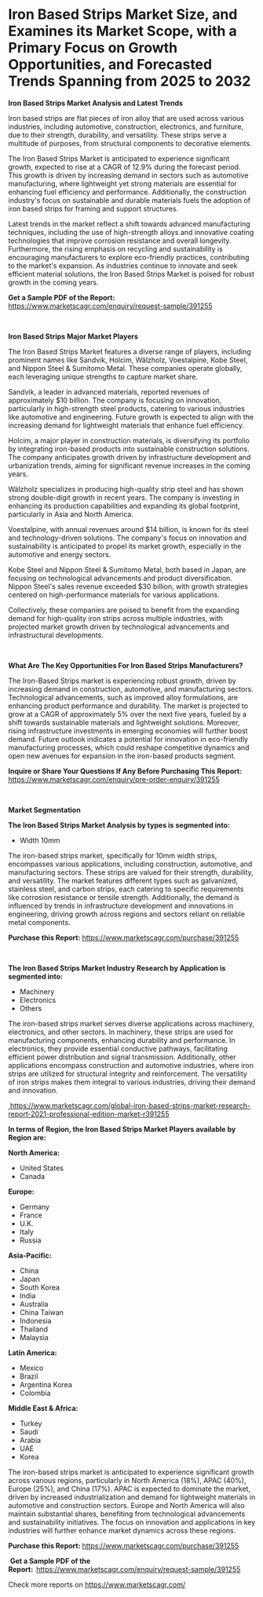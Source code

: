<p><h1>Iron Based Strips Market Size, and Examines its Market Scope, with a Primary Focus on Growth Opportunities, and Forecasted Trends Spanning from 2025 to 2032</h1></p><p><strong>Iron Based Strips Market Analysis and Latest Trends</strong></p>
<p><p>Iron based strips are flat pieces of iron alloy that are used across various industries, including automotive, construction, electronics, and furniture, due to their strength, durability, and versatility. These strips serve a multitude of purposes, from structural components to decorative elements.</p><p>The Iron Based Strips Market is anticipated to experience significant growth, expected to rise at a CAGR of 12.9% during the forecast period. This growth is driven by increasing demand in sectors such as automotive manufacturing, where lightweight yet strong materials are essential for enhancing fuel efficiency and performance. Additionally, the construction industry's focus on sustainable and durable materials fuels the adoption of iron based strips for framing and support structures.</p><p>Latest trends in the market reflect a shift towards advanced manufacturing techniques, including the use of high-strength alloys and innovative coating technologies that improve corrosion resistance and overall longevity. Furthermore, the rising emphasis on recycling and sustainability is encouraging manufacturers to explore eco-friendly practices, contributing to the market's expansion. As industries continue to innovate and seek efficient material solutions, the Iron Based Strips Market is poised for robust growth in the coming years.</p></p>
<p><strong>Get a Sample PDF of the Report:&nbsp;</strong> <a href="https://www.marketscagr.com/enquiry/request-sample/391255?utm_campaign=2097&utm_medium=2&utm_source=Github&utm_content=ia&utm_term=29032025&utm_id=iron-based-strips">https://www.marketscagr.com/enquiry/request-sample/391255</a></p>
<p>&nbsp;</p>
<p><strong>Iron Based Strips Major Market Players</strong></p>
<p><p>The Iron Based Strips Market features a diverse range of players, including prominent names like Sandvik, Holcim, Wälzholz, Voestalpine, Kobe Steel, and Nippon Steel & Sumitomo Metal. These companies operate globally, each leveraging unique strengths to capture market share.</p><p>Sandvik, a leader in advanced materials, reported revenues of approximately $10 billion. The company is focusing on innovation, particularly in high-strength steel products, catering to various industries like automotive and engineering. Future growth is expected to align with the increasing demand for lightweight materials that enhance fuel efficiency.</p><p>Holcim, a major player in construction materials, is diversifying its portfolio by integrating iron-based products into sustainable construction solutions. The company anticipates growth driven by infrastructure development and urbanization trends, aiming for significant revenue increases in the coming years.</p><p>Wälzholz specializes in producing high-quality strip steel and has shown strong double-digit growth in recent years. The company is investing in enhancing its production capabilities and expanding its global footprint, particularly in Asia and North America.</p><p>Voestalpine, with annual revenues around $14 billion, is known for its steel and technology-driven solutions. The company's focus on innovation and sustainability is anticipated to propel its market growth, especially in the automotive and energy sectors.</p><p>Kobe Steel and Nippon Steel & Sumitomo Metal, both based in Japan, are focusing on technological advancements and product diversification. Nippon Steel's sales revenue exceeded $30 billion, with growth strategies centered on high-performance materials for various applications.</p><p>Collectively, these companies are poised to benefit from the expanding demand for high-quality iron strips across multiple industries, with projected market growth driven by technological advancements and infrastructural developments.</p></p>
<p>&nbsp;</p>
<p><strong>What Are The Key Opportunities For Iron Based Strips Manufacturers?</strong></p>
<p><p>The Iron-Based Strips market is experiencing robust growth, driven by increasing demand in construction, automotive, and manufacturing sectors. Technological advancements, such as improved alloy formulations, are enhancing product performance and durability. The market is projected to grow at a CAGR of approximately 5% over the next five years, fueled by a shift towards sustainable materials and lightweight solutions. Moreover, rising infrastructure investments in emerging economies will further boost demand. Future outlook indicates a potential for innovation in eco-friendly manufacturing processes, which could reshape competitive dynamics and open new avenues for expansion in the iron-based products segment.</p></p>
<p><strong>Inquire or Share Your Questions If Any Before Purchasing This Report:</strong> <a href="https://www.marketscagr.com/enquiry/pre-order-enquiry/391255?utm_campaign=2097&utm_medium=2&utm_source=Github&utm_content=ia&utm_term=29032025&utm_id=iron-based-strips">https://www.marketscagr.com/enquiry/pre-order-enquiry/391255</a></p>
<p>&nbsp;</p>
<p><strong>Market Segmentation</strong></p>
<p><strong>The Iron Based Strips Market Analysis by types is segmented into:</strong></p>
<p><ul><li>Width 10mm</li></ul></p>
<p><p>The iron-based strips market, specifically for 10mm width strips, encompasses various applications, including construction, automotive, and manufacturing sectors. These strips are valued for their strength, durability, and versatility. The market features different types such as galvanized, stainless steel, and carbon strips, each catering to specific requirements like corrosion resistance or tensile strength. Additionally, the demand is influenced by trends in infrastructure development and innovations in engineering, driving growth across regions and sectors reliant on reliable metal components.</p></p>
<p><strong>Purchase this Report:&nbsp;</strong><a href="https://www.marketscagr.com/purchase/391255?utm_campaign=2097&utm_medium=2&utm_source=Github&utm_content=ia&utm_term=29032025&utm_id=iron-based-strips">https://www.marketscagr.com/purchase/391255</a></p>
<p>&nbsp;</p>
<p><strong>The Iron Based Strips Market Industry Research by Application is segmented into:</strong></p>
<p><ul><li>Machinery</li><li>Electronics</li><li>Others</li></ul></p>
<p><p>The iron-based strips market serves diverse applications across machinery, electronics, and other sectors. In machinery, these strips are used for manufacturing components, enhancing durability and performance. In electronics, they provide essential conductive pathways, facilitating efficient power distribution and signal transmission. Additionally, other applications encompass construction and automotive industries, where iron strips are utilized for structural integrity and reinforcement. The versatility of iron strips makes them integral to various industries, driving their demand and innovation.</p></p>
<p><a href="https://www.marketscagr.com/global-iron-based-strips-market-research-report-2021-professional-edition-market-r391255?utm_campaign=2097&utm_medium=2&utm_source=Github&utm_content=ia&utm_term=29032025&utm_id=iron-based-strips">&nbsp;https://www.marketscagr.com/global-iron-based-strips-market-research-report-2021-professional-edition-market-r391255</a></p>
<p><strong>In terms of Region, the Iron Based Strips Market Players available by Region are:</strong></p>
<p>
    <p> <strong> North America: </strong>
        <ul>
            <li>United States</li>
            <li>Canada</li>
        </ul>
        </p> 
    <p> <strong> Europe: </strong>
        <ul>
            <li>Germany</li>
            <li>France</li>
            <li>U.K.</li>
            <li>Italy</li>
            <li>Russia</li>
        </ul>
        </p> 
    <p> <strong> Asia-Pacific: </strong>
        <ul>
            <li>China</li>
            <li>Japan</li>
            <li>South Korea</li>
            <li>India</li>
            <li>Australia</li>
            <li>China Taiwan</li>
            <li>Indonesia</li>
            <li>Thailand</li>
            <li>Malaysia</li>
        </ul>
        </p> 
    <p> <strong> Latin America: </strong>
        <ul>
            <li>Mexico</li>
            <li>Brazil</li>
            <li>Argentina Korea</li>
            <li>Colombia</li>
        </ul>
        </p> 
    <p> <strong> Middle East & Africa: </strong>
        <ul>
            <li>Turkey</li>
            <li>Saudi</li>
            <li>Arabia</li>
            <li>UAE</li>
            <li>Korea</li>
        </ul>
    </p>
    </p>
<p><p>The iron-based strips market is anticipated to experience significant growth across various regions, particularly in North America (18%), APAC (40%), Europe (25%), and China (17%). APAC is expected to dominate the market, driven by increased industrialization and demand for lightweight materials in automotive and construction sectors. Europe and North America will also maintain substantial shares, benefiting from technological advancements and sustainability initiatives. The focus on innovation and applications in key industries will further enhance market dynamics across these regions.</p></p>
<p><strong>Purchase this Report: </strong><a href="https://www.marketscagr.com/purchase/391255?utm_campaign=2097&utm_medium=2&utm_source=Github&utm_content=ia&utm_term=29032025&utm_id=iron-based-strips">https://www.marketscagr.com/purchase/391255</a></p>
<p>&nbsp;<strong>Get a Sample PDF of the Report:&nbsp;&nbsp;</strong><a href="https://www.marketscagr.com/enquiry/request-sample/391255?utm_campaign=2097&utm_medium=2&utm_source=Github&utm_content=ia&utm_term=29032025&utm_id=iron-based-strips">https://www.marketscagr.com/enquiry/request-sample/391255</a></p>
<p><strong></strong></p>
<p>Check more reports on <a href="https://www.marketscagr.com/?utm_campaign=2097&utm_medium=2&utm_source=Github&utm_content=ia&utm_term=29032025&utm_id=iron-based-strips">https://www.marketscagr.com/</a></p>